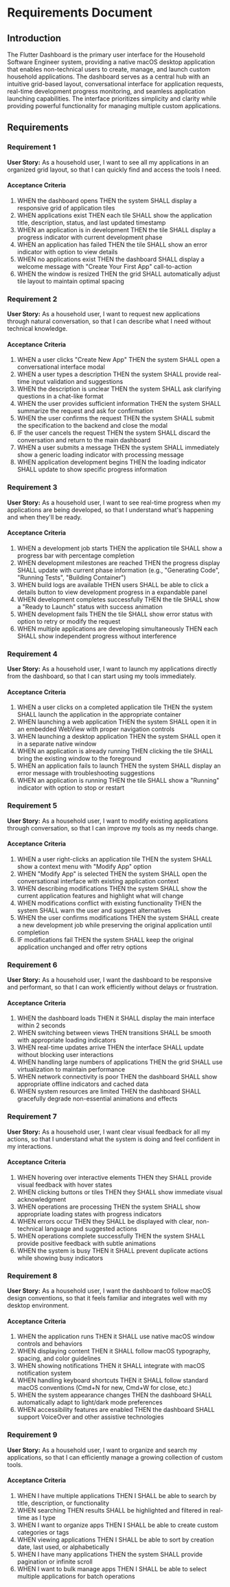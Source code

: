 # Requirements Document

## Introduction

The Flutter Dashboard is the primary user interface for the Household Software Engineer system, providing a native macOS desktop application that enables non-technical users to create, manage, and launch custom household applications. The dashboard serves as a central hub with an intuitive grid-based layout, conversational interface for application requests, real-time development progress monitoring, and seamless application launching capabilities. The interface prioritizes simplicity and clarity while providing powerful functionality for managing multiple custom applications.

## Requirements

### Requirement 1

**User Story:** As a household user, I want to see all my applications in an organized grid layout, so that I can quickly find and access the tools I need.

#### Acceptance Criteria

1. WHEN the dashboard opens THEN the system SHALL display a responsive grid of application tiles
2. WHEN applications exist THEN each tile SHALL show the application title, description, status, and last updated timestamp
3. WHEN an application is in development THEN the tile SHALL display a progress indicator with current development phase
4. WHEN an application has failed THEN the tile SHALL show an error indicator with option to view details
5. WHEN no applications exist THEN the dashboard SHALL display a welcome message with "Create Your First App" call-to-action
6. WHEN the window is resized THEN the grid SHALL automatically adjust tile layout to maintain optimal spacing

### Requirement 2

**User Story:** As a household user, I want to request new applications through natural conversation, so that I can describe what I need without technical knowledge.

#### Acceptance Criteria

1. WHEN a user clicks "Create New App" THEN the system SHALL open a conversational interface modal
2. WHEN a user types a description THEN the system SHALL provide real-time input validation and suggestions
3. WHEN the description is unclear THEN the system SHALL ask clarifying questions in a chat-like format
4. WHEN the user provides sufficient information THEN the system SHALL summarize the request and ask for confirmation
5. WHEN the user confirms the request THEN the system SHALL submit the specification to the backend and close the modal
6. IF the user cancels the request THEN the system SHALL discard the conversation and return to the main dashboard
7. WHEN a user submits a message THEN the system SHALL immediately show a generic loading indicator with processing message
8. WHEN application development begins THEN the loading indicator SHALL update to show specific progress information

### Requirement 3

**User Story:** As a household user, I want to see real-time progress when my applications are being developed, so that I understand what's happening and when they'll be ready.

#### Acceptance Criteria

1. WHEN a development job starts THEN the application tile SHALL show a progress bar with percentage completion
2. WHEN development milestones are reached THEN the progress display SHALL update with current phase information (e.g., "Generating Code", "Running Tests", "Building Container")
3. WHEN build logs are available THEN users SHALL be able to click a details button to view development progress in a expandable panel
4. WHEN development completes successfully THEN the tile SHALL show a "Ready to Launch" status with success animation
5. WHEN development fails THEN the tile SHALL show error status with option to retry or modify the request
6. WHEN multiple applications are developing simultaneously THEN each SHALL show independent progress without interference

### Requirement 4

**User Story:** As a household user, I want to launch my applications directly from the dashboard, so that I can start using my tools immediately.

#### Acceptance Criteria

1. WHEN a user clicks on a completed application tile THEN the system SHALL launch the application in the appropriate container
2. WHEN launching a web application THEN the system SHALL open it in an embedded WebView with proper navigation controls
3. WHEN launching a desktop application THEN the system SHALL open it in a separate native window
4. WHEN an application is already running THEN clicking the tile SHALL bring the existing window to the foreground
5. WHEN an application fails to launch THEN the system SHALL display an error message with troubleshooting suggestions
6. WHEN an application is running THEN the tile SHALL show a "Running" indicator with option to stop or restart

### Requirement 5

**User Story:** As a household user, I want to modify existing applications through conversation, so that I can improve my tools as my needs change.

#### Acceptance Criteria

1. WHEN a user right-clicks an application tile THEN the system SHALL show a context menu with "Modify App" option
2. WHEN "Modify App" is selected THEN the system SHALL open the conversational interface with existing application context
3. WHEN describing modifications THEN the system SHALL show the current application features and highlight what will change
4. WHEN modifications conflict with existing functionality THEN the system SHALL warn the user and suggest alternatives
5. WHEN the user confirms modifications THEN the system SHALL create a new development job while preserving the original application until completion
6. IF modifications fail THEN the system SHALL keep the original application unchanged and offer retry options

### Requirement 6

**User Story:** As a household user, I want the dashboard to be responsive and performant, so that I can work efficiently without delays or frustration.

#### Acceptance Criteria

1. WHEN the dashboard loads THEN it SHALL display the main interface within 2 seconds
2. WHEN switching between views THEN transitions SHALL be smooth with appropriate loading indicators
3. WHEN real-time updates arrive THEN the interface SHALL update without blocking user interactions
4. WHEN handling large numbers of applications THEN the grid SHALL use virtualization to maintain performance
5. WHEN network connectivity is poor THEN the dashboard SHALL show appropriate offline indicators and cached data
6. WHEN system resources are limited THEN the dashboard SHALL gracefully degrade non-essential animations and effects

### Requirement 7

**User Story:** As a household user, I want clear visual feedback for all my actions, so that I understand what the system is doing and feel confident in my interactions.

#### Acceptance Criteria

1. WHEN hovering over interactive elements THEN they SHALL provide visual feedback with hover states
2. WHEN clicking buttons or tiles THEN they SHALL show immediate visual acknowledgment
3. WHEN operations are processing THEN the system SHALL show appropriate loading states with progress indicators
4. WHEN errors occur THEN they SHALL be displayed with clear, non-technical language and suggested actions
5. WHEN operations complete successfully THEN the system SHALL provide positive feedback with subtle animations
6. WHEN the system is busy THEN it SHALL prevent duplicate actions while showing busy indicators

### Requirement 8

**User Story:** As a household user, I want the dashboard to follow macOS design conventions, so that it feels familiar and integrates well with my desktop environment.

#### Acceptance Criteria

1. WHEN the application runs THEN it SHALL use native macOS window controls and behaviors
2. WHEN displaying content THEN it SHALL follow macOS typography, spacing, and color guidelines
3. WHEN showing notifications THEN it SHALL integrate with macOS notification system
4. WHEN handling keyboard shortcuts THEN it SHALL follow standard macOS conventions (Cmd+N for new, Cmd+W for close, etc.)
5. WHEN the system appearance changes THEN the dashboard SHALL automatically adapt to light/dark mode preferences
6. WHEN accessibility features are enabled THEN the dashboard SHALL support VoiceOver and other assistive technologies

### Requirement 9

**User Story:** As a household user, I want to organize and search my applications, so that I can efficiently manage a growing collection of custom tools.

#### Acceptance Criteria

1. WHEN I have multiple applications THEN I SHALL be able to search by title, description, or functionality
2. WHEN searching THEN results SHALL be highlighted and filtered in real-time as I type
3. WHEN I want to organize apps THEN I SHALL be able to create custom categories or tags
4. WHEN viewing applications THEN I SHALL be able to sort by creation date, last used, or alphabetically
5. WHEN I have many applications THEN the system SHALL provide pagination or infinite scroll
6. WHEN I want to bulk manage apps THEN I SHALL be able to select multiple applications for batch operations